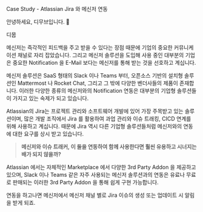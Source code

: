 Case Study - Atlassian Jira 와 메신저 연동


안녕하세요, 디무브입니다. 🎈

디뭅

메신저는 즉각적인 피드백을 주고 받을 수 있다는 장점 때문에 기업의 중요한 커뮤니케이션 채널로 자리 잡았습니다. 그리고 메신저 솔루션을 도입해 사용 중인 대부분의 기업은 중요한 Notification 을 E-Mail 보다는 메신저를 통해 받는 것을 선호하고 계십니다.

메신저 솔루션은 SaaS 형태의 Slack 이나 Teams 부터, 오픈소스 기반의 설치형 솔루션인 Mattermost 나 Rocket Chat, 그리고 그 밖에 다양한 벤더사들의 제품이 존재합니다. 
이러한 다양한 종류의 메신저와의 Notification 연동은 대부분의 기업형 솔루션들이 가지고 있는 숙제가 되고 있습니다.

Atlassian의 Jira는 프로젝트 관리와 소프트웨어 개발에 있어 가장 주목받고 있는 솔루션이며, 많은 개발 조직에서 Jira 를 활용하여 과업 관리와 이슈 트래킹, CICD 연계를 위해 사용하고 계십니다. 
때문에 Jira 역시 다른 기업형 솔루션들처럼 메신저와의 연동에 대한 요구를 상시 받고 있습니다. 

> **메신저와 이슈 트래커, 이 둘을 연동하여 함께 사용한다면 훨씬 유용하고 시너지는 배가 되지 않을까?**

Atlassian 에서는 자체적인 Marketplace 에서 다양한 3rd Party Addon 을 제공하고 있으며, Slack 이나 Teams 같은 자주 사용되는 메신저 솔루션과의 연동은 유료나 무료로 판매되는 이러한 3rd Party Addon 을 통해 쉽게 구현 가능합니다.

연동을 하고나면 메신저에서 메신저 채널 별로 Jira 이슈의 생성 또는 업데이트 시 알림을 받게 되죠.

<!--stackedit_data:
eyJoaXN0b3J5IjpbLTIxMjUxMzM4NzFdfQ==
-->